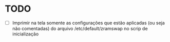 # TODO

- [ ] Imprimir na tela somente as configurações que estão aplicadas (ou seja não comentadas) do arquivo /etc/default/zramswap no scrip de inicialização

